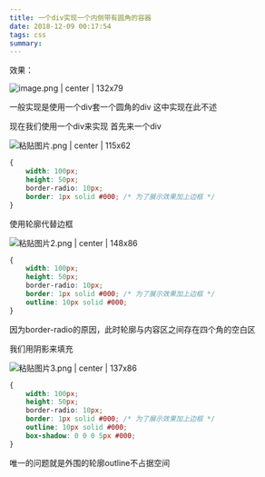 ```yaml
---
title: 一个div实现一个内侧带有圆角的容器
date: 2018-12-09 00:17:54
tags: css
summary:
---
```

效果：


![image.png | center | 132x79](https://cdn.nlark.com/yuque/0/2018/png/115449/1544283738301-4a7677d2-79d9-4d44-8e32-606a85a43dc5.png "")

一般实现是使用一个div套一个圆角的div
这中实现在此不述

现在我们使用一个div来实现
首先来一个div


![粘贴图片.png | center | 115x62](https://cdn.nlark.com/yuque/0/2018/png/115449/1544285160105-84d52be9-dbfa-494f-8207-a770c70e1e26.png "")

```css
{
    width: 100px;
    height: 50px;
    border-radio: 10px;
    border: 1px solid #000; /* 为了展示效果加上边框 */
}
```

使用轮廓代替边框


![粘贴图片2.png | center | 148x86](https://cdn.nlark.com/yuque/0/2018/png/115449/1544285367742-974675b0-4ee7-4c35-8076-6192ba4a2ae3.png "")

```css
{
    width: 100px;
    height: 50px;
    border-radio: 10px;
    border: 1px solid #000; /* 为了展示效果加上边框 */
    outline: 10px solid #000;
}
```
因为border-radio的原因，此时轮廓与内容区之间存在四个角的空白区

我们用阴影来填充


![粘贴图片3.png | center | 137x86](https://cdn.nlark.com/yuque/0/2018/png/115449/1544285567588-9f6b0acd-b21e-4438-bbb5-690cb3da45dd.png "")

```css
{
    width: 100px;
    height: 50px;
    border-radio: 10px;
    border: 1px solid #000; /* 为了展示效果加上边框 */
    outline: 10px solid #000;
    box-shadow: 0 0 0 5px #000;
}
```

唯一的问题就是外围的轮廓outline不占据空间
